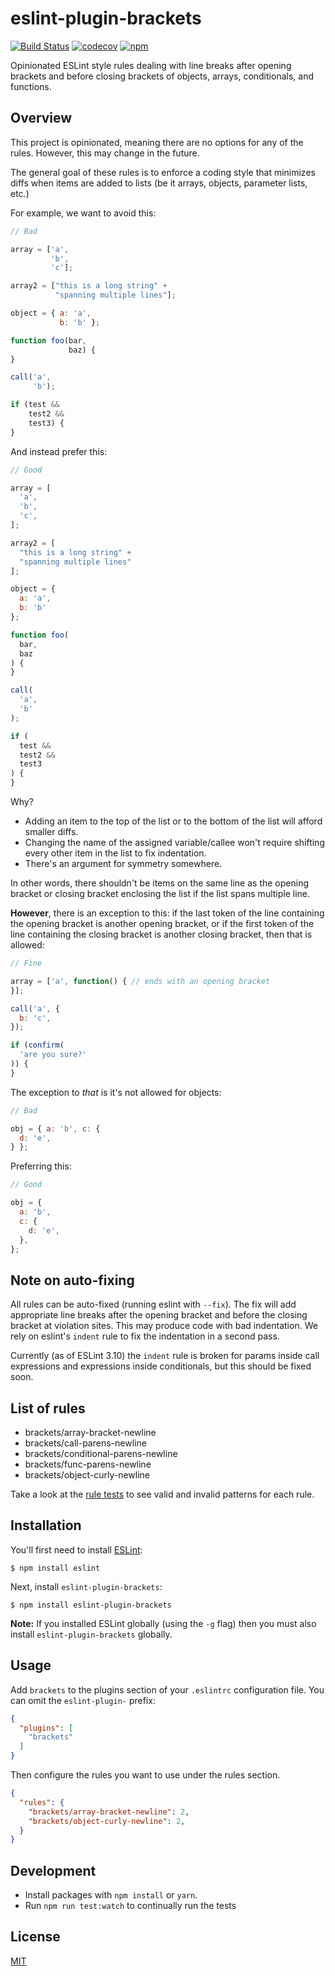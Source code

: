 # eslint-plugin-brackets

[![Build Status](https://travis-ci.org/kentor/eslint-plugin-brackets.svg)](https://travis-ci.org/kentor/eslint-plugin-brackets) [![codecov](https://codecov.io/gh/kentor/eslint-plugin-brackets/branch/master/graph/badge.svg)](https://codecov.io/gh/kentor/eslint-plugin-brackets) [![npm](https://img.shields.io/npm/v/eslint-plugin-brackets.svg)](https://www.npmjs.com/package/eslint-plugin-brackets)

Opinionated ESLint style rules dealing with line breaks after opening
brackets and before closing brackets of objects, arrays, conditionals, and
functions.

## Overview

This project is opinionated, meaning there are no options for any of the rules.
However, this may change in the future.

The general goal of these rules is to enforce a coding style that minimizes
diffs when items are added to lists (be it arrays, objects, parameter lists,
etc.)

For example, we want to avoid this:

```js
// Bad

array = ['a',
         'b',
         'c'];

array2 = ["this is a long string" +
          "spanning multiple lines"];

object = { a: 'a',
           b: 'b' };

function foo(bar,
             baz) {
}

call('a',
     'b');

if (test &&
    test2 &&
    test3) {
}
```

And instead prefer this:

```js
// Good

array = [
  'a',
  'b',
  'c',
];

array2 = [
  "this is a long string" +
  "spanning multiple lines"
];

object = {
  a: 'a',
  b: 'b'
};

function foo(
  bar,
  baz
) {
}

call(
  'a',
  'b'
);

if (
  test &&
  test2 &&
  test3
) {
}
```

Why?

- Adding an item to the top of the list or to the bottom of the list will afford
  smaller diffs.
- Changing the name of the assigned variable/callee won't require shifting every
  other item in the list to fix indentation.
- There's an argument for symmetry somewhere.

In other words, there shouldn't be items on the same line as the opening bracket
or closing bracket enclosing the list if the list spans multiple line.

**However**, there is an exception to this: if the last token of the line
containing the opening bracket is another opening bracket, or if the first token
of the line containing the closing bracket is another closing bracket, then that
is allowed:

```js
// Fine

array = ['a', function() { // ends with an opening bracket
}];

call('a', {
  b: 'c',
});

if (confirm(
  'are you sure?'
)) {
}
```

The exception to _that_ is it's not allowed for objects:

```js
// Bad

obj = { a: 'b', c: {
  d: 'e',
} };
```

Preferring this:
```js
// Good

obj = {
  a: 'b',
  c: {
    d: 'e',
  },
};
```

## Note on auto-fixing

All rules can be auto-fixed (running eslint with `--fix`). The fix will add
appropriate line breaks after the opening bracket and before the closing bracket
at violation sites. This may produce code with bad indentation. We rely on
eslint's `indent` rule to fix the indentation in a second pass.

Currently (as of ESLint 3.10) the `indent` rule is broken for params inside call
expressions and expressions inside conditionals, but this should be fixed soon.

## List of rules

- brackets/array-bracket-newline
- brackets/call-parens-newline
- brackets/conditional-parens-newline
- brackets/func-parens-newline
- brackets/object-curly-newline

Take a look at the [rule tests](lib/rules/__tests__) to see valid and invalid
patterns for each rule.

## Installation

You'll first need to install [ESLint](http://eslint.org):

```
$ npm install eslint
```

Next, install `eslint-plugin-brackets`:

```
$ npm install eslint-plugin-brackets
```

**Note:** If you installed ESLint globally (using the `-g` flag) then you must
also install `eslint-plugin-brackets` globally.

## Usage

Add `brackets` to the plugins section of your `.eslintrc` configuration
file. You can omit the `eslint-plugin-` prefix:

```json
{
  "plugins": [
    "brackets"
  ]
}
```

Then configure the rules you want to use under the rules section.

```json
{
  "rules": {
    "brackets/array-bracket-newline": 2,
    "brackets/object-curly-newline": 2,
  }
}
```

## Development

- Install packages with `npm install` or `yarn`.
- Run `npm run test:watch` to continually run the tests

## License

[MIT](LICENSE.txt)
